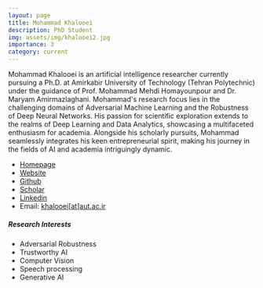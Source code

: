 ```yaml
---
layout: page
title: Mohammad Khalooei
description: PhD Student
img: assets/img/khalooei2.jpg
importance: 3
category: current
---
```


Mohammad Khalooei is an artificial intelligence researcher currently pursuing a Ph.D. at Amirkabir University of Technology (Tehran Polytechnic) under the guidance of Prof. Mohammad Mehdi Homayounpour and Dr. Maryam Amirmazlaghani. Mohammad's research focus lies in the challenging domains of Adversarial Machine Learning and the Robustness of Deep Neural Networks. His passion for scientific exploration extends to the realms of Deep Learning and Data Analytics, showcasing a multifaceted enthusiasm for academia. Alongside his scholarly pursuits, Mohammad seamlessly integrates his keen entrepreneurial spirit, making his journey in the fields of AI and academia intriguingly dynamic.


- [Homepage](http://ce.aut.ac.ir/~khalooei)
- [Website](https://khalooei.ir)
- [Github](https://github.com/khalooei)
- [Scholar](https://scholar.google.com/citations?user=2HFVUn4AAAAJ&hl=en)
- [Linkedin](https://www.linkedin.com/in/khalooei)
- Email: [khalooei[at]aut.ac.ir](mailto:khalooei@aut.ac.ir)


##### Research Interests
- Adversarial Robustness
- Trustworthy AI
- Computer Vision
- Speech processing
- Generative AI
